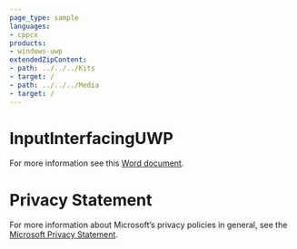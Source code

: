 ```yaml
---
page_type: sample
languages:
- cppcx
products:
- windows-uwp
extendedZipContent:
- path: ../../../Kits
- target: /
- path: ../../../Media
- target: /
---
```

# InputInterfacingUWP
For more information see this [Word document](Readme.docx).
# Privacy Statement
For more information about Microsoft’s privacy policies in general, see the [Microsoft Privacy Statement](https://privacy.microsoft.com/en-us/privacystatement/).
